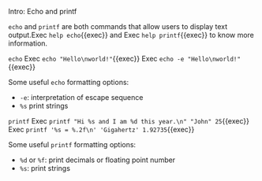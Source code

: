 Intro: Echo and printf 

`echo` and `printf` are both commands that allow users to display text output.Exec `help echo`{{exec}} and Exec `help printf`{{exec}} to know more information. 

`echo`
Exec `echo "Hello\nworld!"`{{exec}}
Exec `echo -e "Hello\nworld!"`{{exec}}

Some useful `echo` formatting options: 
- `-e`: interpretation of escape sequence 
- `%s` print strings 

`printf` 
Exec `printf "Hi %s and I am %d this year.\n" "John" 25`{{exec}}
Exec `printf '%s = %.2f\n' 'Gigahertz' 1.92735`{{exec}}

Some useful `printf` formatting options: 
- `%d` or `%f`: print decimals or floating point number
- `%s`: print strings 


